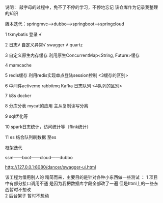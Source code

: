 说明：
    敲字母的过程中，免不了不停的学习，不停地忘记 该仓库作为记录我整理的知识

版本迭代：springmvc——>dubbo——>springboot——>springcloud



1  tkmybatis 登录 √

2  日志√ 自定义异常√ swagger √  quartz  

3  自定义原生内存缓存 利用原生ConcurrentMap<String, Future<User>>缓存
  
4  mamcache

5  redis缓存  利用redis实现单点登陆session控制                            <3缓存的区别>

6  中间件activemq  rabbitmq  Kafka   日志队列                             <4队列的区别>

7  k8s docker

8  分库分表 mycat的应用  主从复制读写分离

9  sql优化等

10 spark日志统计，访问统计等（flink统计）

11 es 结合队列刷数据 至es

框架迭代

ssm——boot——cloud——dubbo



http://127.0.0.1:8080/dancer/swagger-ui.html

该工程为借用别人的 精简而来，主要目的是针对各种小东西做一些测试 ：
1 项目中有部分接口调用不通  是因为我把数据库字段全部改了一遍 但是html上的一些东西暂时不想改  
2 后台架子 暂时不想动
